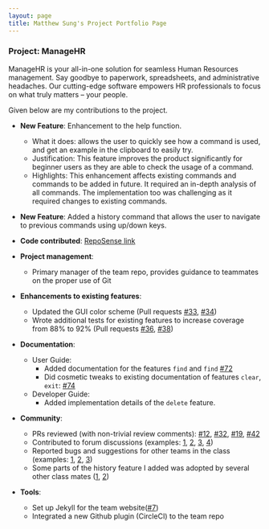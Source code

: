 ```yaml
---
layout: page
title: Matthew Sung's Project Portfolio Page
---
```


### Project: ManageHR

ManageHR is your all-in-one solution for seamless Human Resources management. Say goodbye to paperwork, spreadsheets, and administrative headaches. Our cutting-edge software empowers HR professionals to focus on what truly matters – your people.

Given below are my contributions to the project.

* **New Feature**: 
Enhancement to the help function.
  * What it does: allows the user to quickly see how a command is used, and get an example in the clipboard to easily try.
  * Justification: This feature improves the product significantly for beginner users as they are able to check the usage of a command.
  * Highlights: This enhancement affects existing commands and commands to be added in future. It required an in-depth analysis of all commands. The implementation too was challenging as it required changes to existing commands.

* **New Feature**: Added a history command that allows the user to navigate to previous commands using up/down keys.

* **Code contributed**: [RepoSense link]()

* **Project management**:
  * Primary manager of the team repo, provides guidance to teammates on the proper use of Git

* **Enhancements to existing features**:
  * Updated the GUI color scheme (Pull requests [\#33](), [\#34]())
  * Wrote additional tests for existing features to increase coverage from 88% to 92% (Pull requests [\#36](), [\#38]())

* **Documentation**:
  * User Guide:
    * Added documentation for the features `find` and `find` [\#72]()
    * Did cosmetic tweaks to existing documentation of features `clear`, `exit`: [\#74]()
  * Developer Guide:
    * Added implementation details of the `delete` feature.

* **Community**:
  * PRs reviewed (with non-trivial review comments): [\#12](), [\#32](), [\#19](), [\#42]()
  * Contributed to forum discussions (examples: [1](), [2](), [3](), [4]())
  * Reported bugs and suggestions for other teams in the class (examples: [1](), [2](), [3]())
  * Some parts of the history feature I added was adopted by several other class mates ([1](), [2]())

* **Tools**:
  * Set up Jekyll for the team website([\#7]())
  * Integrated a new Github plugin (CircleCI) to the team repo

